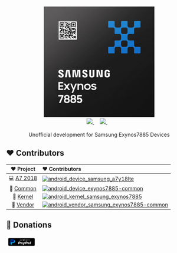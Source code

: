 <p align="center">
  <picture>
    <source
      width="100px"
      media="(prefers-color-scheme: dark)"
      srcset="https://github.com/exynos7885-dev/.github/raw/main/profile/assets/exynos7885-dev-logo/exynos7885-dev-logo.png"
    >
    <img 
      src="https://github.com/exynos7885-dev/.github/raw/main/profile/assets/exynos7885-dev-logo/exynos7885-dev-logo.png"
    >
  </picture>
  <br>
   <a href="https://github.com/exynos7885-dev">
       <picture>
           <source height="24px" media="(prefers-color-scheme: dark)" srcset="https://i.ibb.co/dMMmCrW/Git-Hub-Mark.png" />
           <img height="24px" src="https://i.ibb.co/9wV3HGF/Git-Hub-Mark-Light.png" />
       </picture>
   </a>&nbsp;&nbsp;&nbsp;
   <a href="https://t.me/exynos7885oss">
       <img height="24px" src="https://user-images.githubusercontent.com/13122796/178032213-faf25ab8-0bc3-4a94-a730-b524c96df124.png" />
   </a>&nbsp;&nbsp;&nbsp;

   <br>
   <br>
   Unofficial development for Samsung Exynos7885 Devices
</p>

## ❤️ Contributors

[android_device_samsung_a7y18lte]: https://contrib.rocks/image?repo=exynos7885-dev/android_device_samsung_a7y18lte&max=12
[android_device_exynos7885-common]: https://contrib.rocks/image?repo=exynos7885-dev/android_device_exynos7885-common&max=12
[android_kernel_samsung_exynos7885]: https://contrib.rocks/image?repo=exynos7885-dev/android_kernel_samsung_exynos7885&max=12
[android_vendor_samsung_exynos7885-common]: https://contrib.rocks/image?repo=exynos7885-dev/android_vendor_samsung_exynos7885-common&max=12


|                                  ❤️ Project                                   | ❤ Contributors                                                                                    |
| :---------------------------------------------------------------------------: | :------------------------------------------------------------------------------------------------ |
| 💻 [A7 2018](https://github.com/exynos7885-dev/android_device_samsung_a7y18lte)                   | [![android_device_samsung_a7y18lte]](https://github.com/exynos7885-dev/android_device_samsung_a7y18lte/graphs/contributors)                   |
| 💉 [Common](https://github.com/exynos7885-dev/android_device_samsung_exynos7885-common)           | [![android_device_exynos7885-common]](https://github.com/exynos7885-dev/android_device_samsung_exynos7885-common/graphs/contributors)           |
| 🧩 [Kernel](https://github.com/exynos7885-dev/android_kernel_samsung_exynos7885)           | [![android_kernel_samsung_exynos7885]](https://github.com/exynos7885-dev/android_kernel_samsung_exynos7885/graphs/contributors)           |
| 🔩 [Vendor](https://github.com/exynos7885-dev/android_vendor_samsung_exynos7885-common) | [![android_vendor_samsung_exynos7885-common]](https://github.com/exynos7885-dev/android_vendor_samsung_exynos7885-common/graphs/contributors) |


## 🤝 Donations

<a href="https://paypal.me/joshuasamenfink">
  <img
    height="32px"
    alt="Donate using Paypal"
    src="https://github.com/exynos7885-dev/.github/raw/main/profile/assets/paypal-donate/paypal-donate-button.png"
  />
</a>
